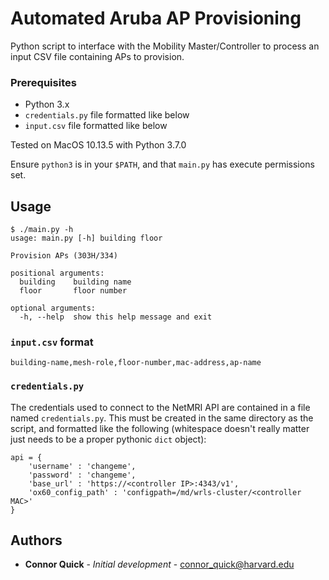 # Automated Aruba AP Provisioning

Python script to interface with the Mobility Master/Controller to process an input CSV file containing APs to provision.

### Prerequisites

 * Python 3.x
 * `credentials.py` file formatted like below
 * `input.csv` file formatted like below

Tested on MacOS 10.13.5 with Python 3.7.0

Ensure `python3` is in your `$PATH`, and that `main.py` has execute permissions set.

## Usage


```
$ ./main.py -h
usage: main.py [-h] building floor

Provision APs (303H/334)

positional arguments:
  building    building name
  floor       floor number

optional arguments:
  -h, --help  show this help message and exit
```

### `input.csv` format

```
building-name,mesh-role,floor-number,mac-address,ap-name
```

### `credentials.py`

The credentials used to connect to the NetMRI API are contained in a file named `credentials.py`. This must be created in the same directory as the script, and formatted like the following (whitespace doesn't really matter just needs to be a proper pythonic `dict` object):

```
api = {
    'username' : 'changeme',
    'password' : 'changeme',
    'base_url' : 'https://<controller IP>:4343/v1',
    'ox60_config_path' : 'configpath=/md/wrls-cluster/<controller MAC>'
}
```

## Authors

* **Connor Quick** - *Initial development* - connor_quick@harvard.edu
